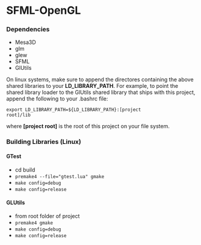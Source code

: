 SFML-OpenGL
===========

### Dependencies
* Mesa3D
* glm
* glew
* SFML
* GlUtils

On linux systems, make sure to append the directores containing the above
shared libraries to your __LD_LIBRARY_PATH__. For example, to point the shared
library loader to the GlUtils shared library that ships with this project,
append the following to your .bashrc file:

<code>export LD_LIBRARY_PATH=${LD_LIBRARY_PATH}:[project root]/lib</code>

where __[project root]__ is the root of this project on your file system.

### Building Libraries (Linux)
#### GTest
* cd build
* <code>premake4 --file="gtest.lua" gmake</code>
* <code>make config=debug</code>
* <code>make config=release</code>

#### GLUtils
* from root folder of project
* <code>premake4 gmake</code>
* <code>make config=debug</code>
* <code>make config=release</code>
